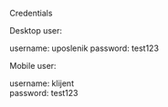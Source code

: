 
Credentials

Desktop user:

username: uposlenik
password: test123

Mobile user:

username: klijent	
password: test123